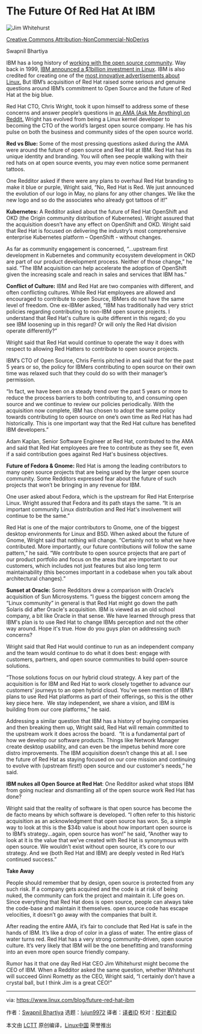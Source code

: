 [#]: collector: (lujun9972)
[#]: translator: ( )
[#]: reviewer: ( )
[#]: publisher: ( )
[#]: url: ( )
[#]: subject: (The Future Of Red Hat At IBM)
[#]: via: (https://www.linux.com/blog/future-red-hat-ibm)
[#]: author: (Swapnil Bhartiya https://www.linux.com/users/swapnil)

The Future Of Red Hat At IBM
======

![][1]

[Creative Commons Attribution-NonCommercial-NoDerivs][2]

Swapnil Bhartiya

IBM has a long history of [working with the open source community][3]. Way back in 1999, [IBM announced a $1billion investment in Linux][4]. IBM is also credited for creating one of the [most innovative advertisements about Linux.][5] But IBM’s acquisition of Red Hat raised some serious and genuine questions around IBM’s commitment to Open Source and the future of Red Hat at the big blue.

Red Hat CTO, Chris Wright, took it upon himself to address some of these concerns and answer people’s questions in [an AMA (Ask Me Anything) on Reddit.][6] Wright has evolved from being a Linux kernel developer to becoming the CTO of the world’s largest open source company. He has his pulse on both the business and community sides of the open source world.

**Red vs Blue:** Some of the most pressing questions asked during the AMA were around the future of open source and Red Hat at IBM. Red Hat has its unique identity and branding. You will often see people walking with their red hats on at open source events, you may even notice some permanent tattoos.

One Redditor asked if there were any plans to overhaul Red Hat branding to make it blue or purple, Wright said, “No, Red Hat is Red. We just announced the evolution of our logo in May, no plans for any other changes. We like the new logo and so do the associates who already got tattoos of it!”

**Kubernetes:** A Redditor asked about the future of Red Hat OpenShift and OKD (the Origin community distribution of Kubernetes). Wright assured that the acquisition doesn’t have any effect on OpenShift and OKD. Wright said that Red Hat is focused on delivering the industry’s most comprehensive enterprise Kubernetes platform – OpenShift - without changes. 

As far as community engagement is concerned, “…upstream first development in Kubernetes and community ecosystem development in OKD are part of our product development process. Neither of those change,” he said. “The IBM acquisition can help accelerate the adoption of OpenShift given the increasing scale and reach in sales and services that IBM has.”

**Conflict of Culture:** IBM and Red Hat are two companies with different, and often conflicting cultures. While Red Hat employees are allowed and encouraged to contribute to open Source, IBMers do not have the same level of freedom. One ex-IBMer asked, “IBM has traditionally had very strict policies regarding contributing to non-IBM open source projects. I understand that Red Hat's culture is quite different in this regard; do you see IBM loosening up in this regard? Or will only the Red Hat division operate differently?”

Wright said that Red Hat would continue to operate the way it does with respect to allowing Red Hatters to contribute to open source projects. 

IBM’s CTO of Open Source, Chris Ferris pitched in and said that for the past 5 years or so, the policy for IBMers contributing to open source on their own time was relaxed such that they could do so with their manager’s permission. 

“In fact, we have been on a steady trend over the past 5 years or more to reduce the process barriers to both contributing to, and consuming open source and we continue to review our policies periodically. With the acquisition now complete, IBM has chosen to adopt the same policy towards contributing to open source on one’s own time as Red Hat has had historically. This is one important way that the Red Hat culture has benefited IBM developers.”

Adam Kaplan, Senior Software Engineer at Red Hat, contributed to the AMA and said that Red Hat employees are free to contribute as they see fit, even if a said contribution goes against Red Hat's business objectives.

**Future of Fedora &amp; Gnome:** Red Hat is among the leading contributors to many open source projects that are being used by the larger open source community. Some Redditors expressed fear about the future of such projects that won’t be bringing in any revenue for IBM.

One user asked about Fedora, which is the upstream for Red Hat Enterprise Linux. Wright assured that Fedora and its path stays the same. “It is an important community Linux distribution and Red Hat's involvement will continue to be the same.”

Red Hat is one of the major contributors to Gnome, one of the biggest desktop environments for Linux and BSD. When asked about the future of Gnome, Wright said that nothing will change. “Certainly not to what we have contributed. More importantly, our future contributions will follow the same pattern,” he said. “We contribute to open source projects that are part of our product portfolio and focus on the areas that are important to our customers, which includes not just features but also long term maintainability (this becomes important in a codebase when you talk about architectural changes).”

**Sunset at Oracle:** Some Redditors drew a comparison with Oracle’s acquisition of Sun Microsystems. “I guess the biggest concern among the “Linux community” in general is that Red Hat might go down the path Solaris did after Oracle's acquisition. IBM is viewed as an old school company, a bit like Oracle in that sense. We have learned through press that IBM's plan is to use Red Hat to change IBMs perception and not the other way around. Hope it's true. How do you guys plan on addressing such concerns?

Wright said that Red Hat would continue to run as an independent company and the team would continue to do what it does best: engage with customers, partners, and open source communities to build open-source solutions. 

“Those solutions focus on our hybrid cloud strategy. A key part of the acquisition is for IBM and Red Hat to work closely together to advance our customers’ journeys to an open hybrid cloud. You’ve seen mention of IBM’s plans to use Red Hat platforms as part of their offerings, so this is the other key piece here.  We stay independent, we share a vision, and IBM is building from our core platforms,” he said.

Addressing a similar question that IBM has a history of buying companies and then breaking them up, Wright said, Red Hat will remain committed to the upstream work it does across the board.  “It is a fundamental part of how we develop our software products. Things like Network Manager create desktop usability, and can even be the impetus behind more core distro improvements. The IBM acquisition doesn’t change this at all. I see the future of Red Hat as staying focused on our core mission and continuing to evolve with (upstream first!) open source and our customer's needs,” he said.

**IBM nukes all Open Source at Red Hat**: One Redditor asked what stops IBM from going nuclear and dismantling all of the open source work Red Hat has done? 

Wright said that the reality of software is that open source has become the de facto means by which software is developed. “I often refer to this historic acquisition as an acknowledgment that open source has won. So, a simple way to look at this is the $34b value is about how important open source is to IBM’s strategy...again, open source has won!” he said, “Another way to look at it is the value that we’ve created with Red Hat is synonymous with open source. We wouldn’t exist without open source, it’s core to our strategy. And we (both Red Hat and IBM) are deeply vested in Red Hat’s continued success.”

**Take Away**

People should remember that by design, open source is protected from any such risk. If a company gets acquired and the code is at risk of being nuked, the community can fork the project and maintain it. Life goes on. Since everything that Red Hat does is open source, people can always take the code-base and maintain it themselves. open source code has escape velocities, it doesn’t go away with the companies that built it.

After reading the entire AMA, it’s fair to conclude that Red Hat is safe in the hands of IBM. It’s like a drop of color in a glass of water. The entire glass of water turns red. Red Hat has a very strong community-driven, open source culture. It’s very likely that IBM will be the one benefitting and transforming into an even more open source friendly company.

Rumor has it that one day Red Hat CEO Jim Whitehurst might become the CEO of IBM. When a Redditor asked the same question, whether Whitehurst will succeed Ginni Rometty as the CEO, Wright said, “I certainly don’t have a crystal ball, but I think Jim is a great CEO!”

--------------------------------------------------------------------------------

via: https://www.linux.com/blog/future-red-hat-ibm

作者：[Swapnil Bhartiya][a]
选题：[lujun9972][b]
译者：[译者ID](https://github.com/译者ID)
校对：[校对者ID](https://github.com/校对者ID)

本文由 [LCTT](https://github.com/LCTT/TranslateProject) 原创编译，[Linux中国](https://linux.cn/) 荣誉推出

[a]: https://www.linux.com/users/swapnil
[b]: https://github.com/lujun9972
[1]: https://www.linux.com/sites/lcom/files/styles/rendered_file/public/dsc_7800.jpg?itok=Ch1vMOHq (Jim Whitehurst)
[2]: https://www.linux.com/licenses/category/creative-commons-attribution-noncommercial-noderivs
[3]: https://www-03.ibm.com/press/us/en/pressrelease/2262.wss
[4]: https://en.wikipedia.org/wiki/Linux_Technology_Center
[5]: https://www.youtube.com/watch?v=s7dTjpvakmA
[6]: https://www.reddit.com/r/linux/comments/cgu6aj/chris_wright_cto_of_red_hat_is_hosting_an_ama_at/
